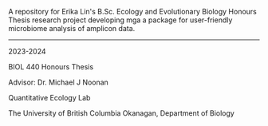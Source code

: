 A repository for Erika Lin's B.Sc. Ecology and Evolutionary Biology Honours Thesis research project developing mga a package for user-friendly microbiome analysis of amplicon data.

---

2023-2024

BIOL 440 Honours Thesis

Advisor: Dr. Michael J Noonan

Quantitative Ecology Lab

The University of British Columbia Okanagan, Department of Biology
